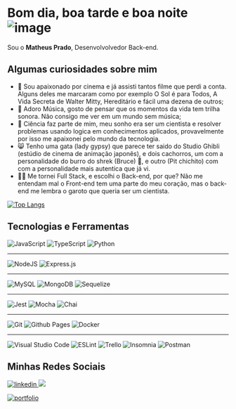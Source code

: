 
# Bom dia, boa tarde e boa noite ![image](https://github.com/matheusPrado007/matheusPrado007/assets/108843111/447ffd08-715e-4518-b906-eecc97d0c05f)

 <p>
 Sou o <strong>Matheus Prado</strong>, Desenvolvolvedor Back-end.<br/>
 </p>
 
 ## Algumas curiosidades sobre mim
 - 🎥 Sou apaixonado por cinema e já assisti tantos filme que perdi a conta. Alguns deles me marcaram como por exemplo O Sol é para Todos,
 A Vida Secreta de Walter Mitty, Hereditário e fácil uma dezena de outros;
 - 🎵 Adoro Música, gosto de pensar que os momentos da vida tem trilha sonora. Não consigo me ver em um mundo sem música;
 - 🔭 Ciência faz parte de mim, meu sonho era ser um cientista e resolver problemas usando logica em conhecimentos aplicados,
 provavelmente por isso me apaixonei pelo mundo da tecnologia.
 - 😸 Tenho uma gata (lady gypsy) que parece ter saido do Studio Ghibli (estúdio de cinema de animação japonês), e dois cachorros, um com a personalidade do burro do shrek (Bruce) 🐶, e outro (Pit chichito) com com a personalidade mais autentica que já vi.
 - 🧑‍💻 Me tornei Full Stack, e escolhi o Back-end, por que? Não me entendam mal o Front-end tem uma parte do meu coração, mas o back-end me lembra o garoto que queria ser um cientista.
   


[![Top Langs](https://github-readme-stats.vercel.app/api/top-langs/?username=matheusPrado007&layout=compact)](https://github.com/matheusPrado007/github-readme-stats)

## Tecnologias e Ferramentas

![JavaScript](https://img.shields.io/badge/javascript-%23323330.svg?style=for-the-badge&logo=javascript&logoColor=%23F7DF1E) ![TypeScript](https://img.shields.io/badge/typescript-%23007ACC.svg?style=for-the-badge&logo=typescript&logoColor=white) ![Python](https://img.shields.io/badge/python-3670A0?style=for-the-badge&logo=python&logoColor=ffdd54)  

----
![NodeJS](https://img.shields.io/badge/node.js-6DA55F?style=for-the-badge&logo=node.js&logoColor=white) ![Express.js](https://img.shields.io/badge/express.js-%23404d59.svg?style=for-the-badge&logo=express&logoColor=%2361DAFB) 

---

![MySQL](https://img.shields.io/badge/mysql-%2300f.svg?style=for-the-badge&logo=mysql&logoColor=white) ![MongoDB](https://img.shields.io/badge/MongoDB-%234ea94b.svg?style=for-the-badge&logo=mongodb&logoColor=white) ![Sequelize](https://img.shields.io/badge/Sequelize-52B0E7?style=for-the-badge&logo=Sequelize&logoColor=white) 

----

![Jest](https://img.shields.io/badge/-jest-%23C21325?style=for-the-badge&logo=jest&logoColor=white) ![Mocha](https://img.shields.io/badge/-mocha-%238D6748?style=for-the-badge&logo=mocha&logoColor=white) ![Chai](https://img.shields.io/badge/-chai-%23E5E5E5?style=for-the-badge&logo=chai&logoColor=853232) 

---

![Git](https://img.shields.io/badge/git-%23F05033.svg?style=for-the-badge&logo=git&logoColor=white) ![Github Pages](https://img.shields.io/badge/github%20pages-121013?style=for-the-badge&logo=github&logoColor=white) ![Docker](https://img.shields.io/badge/docker-%230db7ed.svg?style=for-the-badge&logo=docker&logoColor=white) 

---

![Visual Studio Code](https://img.shields.io/badge/VS%20Code-0078d7.svg?style=for-the-badge&logo=visual-studio-code&logoColor=white) ![ESLint](https://img.shields.io/badge/ESLint-4B3263?style=for-the-badge&logo=eslint&logoColor=white) ![Trello](https://img.shields.io/badge/Trello-%23026AA7.svg?style=for-the-badge&logo=Trello&logoColor=white) ![Insomnia](https://img.shields.io/badge/Insomnia-black?style=for-the-badge&logo=insomnia&logoColor=5849BE) ![Postman](https://img.shields.io/badge/Postman-FF6C37?style=for-the-badge&logo=postman&logoColor=white) 
  </div>

## Minhas Redes Sociais
<div>
<a href = "https://www.linkedin.com/in/matheus--prado/">
<img alt = "linkedin" src = "https://img.shields.io/badge/LinkedIn-0077B5?style=for-the-badge&logo=linkedin&logoColor=white">
</a>
 <a href="mailto:matheuspradodeveloper@gmail.com">
 <img src="https://img.shields.io/badge/Gmail-D14836?style=for-the-badge&logo=gmail&logoColor=white" target="_blank">
 </a>

[![portfolio](https://img.shields.io/badge/my_portfolio-000?style=for-the-badge&logo=ko-fi&logoColor=white)](https://matheusprado007.github.io//)
 
</div>




